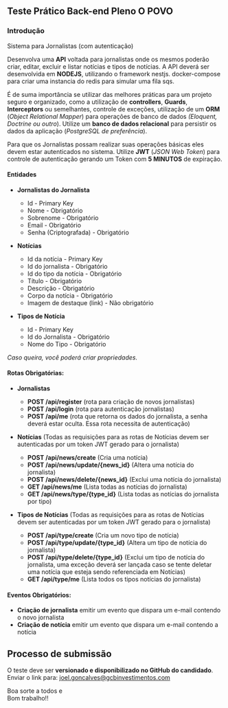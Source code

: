 ## Teste Prático Back-end Pleno O POVO


### Introdução

Sistema para Jornalistas (com autenticação)

Desenvolva uma **API** voltada para jornalistas onde os mesmos poderão criar, editar, excluir e listar notícias e tipos de notícias. A API deverá ser desenvolvida em **NODEJS**, utilizando o framework nestjs. docker-compose para criar uma instancia do redis para simular uma fila sqs.

É de suma importância se utilizar das melhores práticas para um projeto seguro e organizado, como a utilização de **controllers**, **Guards**, **Interceptors** ou semelhantes, controle de exceções, utilização de um **ORM** (*Object Relational Mapper*) para operações de banco de dados *(Eloquent, Doctrine ou outro*). Utilize um **banco de dados relacional** para persistir os dados da aplicação (*PostgreSQL de preferência*).

Para que os Jornalistas possam realizar suas operações básicas eles devem estar autenticados no sistema. Utilize **JWT** (*JSON Web Token*) para controle de autenticação gerando um Token com **5 MINUTOS** de expiração.

#### Entidades

-	**Jornalistas do Jornalista**
	-	Id - Primary Key
	-	Nome - Obrigatório
	-	Sobrenome - Obrigatório
	-	Email - Obrigatório
	-	Senha (Criptografada) - Obrigatório

- **Notícias**
	- Id da notícia - Primary Key
	- Id do jornalista - Obrigatório
	- Id do tipo da notícia - Obrigatório
	- Título - Obrigatório
	- Descrição - Obrigatório
	- Corpo da notícia - Obrigatório
	- Imagem de destaque (link) - Não obrigatório

- **Tipos de Notícia**
	- Id - Primary Key
	- Id do Jornalista - Obrigatório
	- Nome do Tipo - Obrigatório

*Caso queira, você poderá criar propriedades.*

#### Rotas Obrigatórias:

- **Jornalistas**
	- **POST /api/register** (rota para criação de novos jornalistas)
	- **POST /api/login** (rota para autenticação jornalistas)
	- **POST /api/me** (rota que retorna os dados do jornalista, a senha deverá estar oculta. Essa rota necessita de autenticação)

- **Notícias** (Todas as requisições para as rotas de Notícias devem ser autenticadas por um token JWT gerado para o jornalista)
	- **POST /api/news/create** (Cria uma notícia)
	- **POST /api/news/update/{news_id}** (Altera uma notícia do jornalista)
	- **POST /api/news/delete/{news_id}** (Exclui uma notícia do jornalista)
	- **GET /api/news/me** (Lista todas as notícias do jornalista)
	- **GET /api/news/type/{type_id}** (Lista todas as notícias do jornalista por tipo)

- **Tipos de Notícias** (Todas as requisições para as rotas de Notícias devem ser autenticadas por um token JWT gerado para o jornalista)
	- **POST /api/type/create** (Cria um novo tipo de notícia)
	- **POST /api/type/update/{type_id}** (Altera um tipo de notícia do jornalista)
	- **POST /api/type/delete/{type_id}** (Exclui um tipo de notícia do jornalista, uma exceção deverá ser lançada caso se tente deletar uma notícia que esteja sendo referenciada em Notícias)
	- **GET /api/type/me** (Lista todos os tipos notícias do jornalista)

#### Eventos Obrigatórios:
- **Criação de jornalista** emitir um evento que dispara um e-mail contendo o novo jornalista
- **Criação de notícia** emitir um evento que dispara um e-mail contendo a notícia

## Processo de submissão

O teste deve ser **versionado e disponibilizado no GitHub do candidado**.  
Enviar o link para:  [joel.goncalves@gcbinvestimentos.com](mailto:joel.goncalves@gcbinvestimentos.com)

Boa sorte a todos e  
Bom trabalho!!
